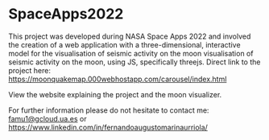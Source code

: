 # SpaceApps2022
This project was developed during NASA 
Space Apps 2022 and involved the creation of a web application with a three-dimensional, interactive model for the 
visualisation of seismic activity on the moon visualisation of seismic activity on the moon, using JS, specifically 
threejs. Direct link to the project here: https://moonquakemap.000webhostapp.com/carousel/index.html

View the website explaining the project and the moon visualizer.

For further information please do not hesitate to contact me: famu1@gcloud.ua.es or https://www.linkedin.com/in/fernandoaugustomarinaurriola/

